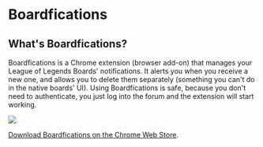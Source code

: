 # Boardfications

## What's Boardfications?

Boardfications is a Chrome extension (browser add-on) that manages your League of Legends Boards' notifications. It alerts you when you receive a new one, and allows you to delete them separately (something you can't do in the native boards' UI).
Using Boardfications is safe, because you don't need to authenticate, you just log into the forum and the extension will start working.

![](https://i.imgur.com/NVMCO7i.png)

[Download Boardfications on the Chrome Web Store](https://chrome.google.com/webstore/detail/boardfications/fileikcgmliegmfkbjckggmegkcpmdni).
